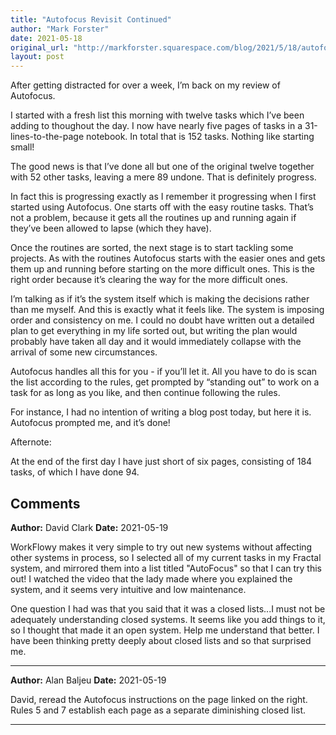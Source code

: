 ```yaml
---
title: "Autofocus Revisit Continued"
author: "Mark Forster"
date: 2021-05-18
original_url: "http://markforster.squarespace.com/blog/2021/5/18/autofocus-revisit-continued.html"
layout: post
---
```


After getting distracted for over a week, I’m back on my review of Autofocus.

I started with a fresh list this morning with twelve tasks which I’ve been adding to thoughout the day. I now have nearly five pages of tasks in a 31-lines-to-the-page notebook. In total that is 152 tasks. Nothing like starting small!

The good news is that I’ve done all but one of the original twelve together with 52 other tasks, leaving a mere 89 undone. That is definitely progress.

In fact this is progressing exactly as I remember it progressing when I first started using Autofocus. One starts off with the easy routine tasks. That’s not a problem, because it gets all the routines up and running again if they’ve been allowed to lapse (which they have).

Once the routines are sorted, the next stage is to start tackling some projects. As with the routines Autofocus starts with the easier ones and gets them up and running before starting on the more difficult ones. This is the right order because it’s clearing the way for the more difficult ones.

I’m talking as if it’s the system itself which is making the decisions rather than me myself. And this is exactly what it feels like. The system is imposing order and consistency on me. I could no doubt have written out a detailed plan to get everything in my life sorted out, but writing the plan would probably have taken all day and it would immediately collapse with the arrival of some new circumstances.

Autofocus handles all this for you - if you’ll let it. All you have to do is scan the list according to the rules, get prompted by “standing out” to work on a task for as long as you like, and then continue following the rules.

For instance, I had no intention of writing a blog post today, but here it is. Autofocus prompted me, and it’s done!

Afternote:

At the end of the first day I have just short of six pages, consisting of 184 tasks, of which I have done 94.

## Comments

**Author:** David Clark
**Date:** 2021-05-19

WorkFlowy makes it very simple to try out new systems without affecting other systems in process, so I selected all of my current tasks in my Fractal system, and mirrored them into a list titled "AutoFocus" so that I can try this out! I watched the video that the lady made where you explained the system, and it seems very intuitive and low maintenance.   
  
One question I had was that you said that it was a closed lists...I must not be adequately understanding closed systems. It seems like you add things to it, so I thought that made it an open system. Help me understand that better. I have been thinking pretty deeply about closed lists and so that surprised me.

---

**Author:** Alan Baljeu
**Date:** 2021-05-19

David, reread the Autofocus instructions on the page linked on the right. Rules 5 and 7 establish each page as a separate diminishing closed list.

---
